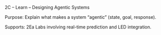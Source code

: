 2C – Learn – Designing Agentic Systems

Purpose: Explain what makes a system “agentic” (state, goal, response).

Supports: 2Ea Labs involving real-time prediction and LED integration.

